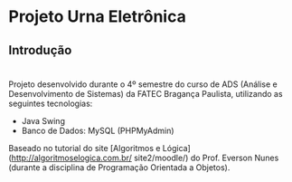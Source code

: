 # Projeto Urna Eletrônica

## Introdução
#

Projeto desenvolvido durante o 4º semestre 
do curso de ADS (Análise e Desenvolvimento 
de Sistemas) da FATEC Bragança Paulista, 
utilizando as seguintes tecnologias:

* Java Swing
* Banco de Dados: MySQL (PHPMyAdmin)

Baseado no tutorial do site [Algoritmos e 
Lógica](http://algoritmoselogica.com.br/
site2/moodle/) do Prof. Everson Nunes 
(durante a disciplina de Programação 
Orientada a Objetos).
#

